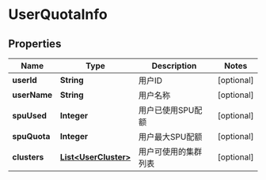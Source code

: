
# UserQuotaInfo

## Properties
Name | Type | Description | Notes
------------ | ------------- | ------------- | -------------
**userId** | **String** | 用户ID |  [optional]
**userName** | **String** | 用户名称 |  [optional]
**spuUsed** | **Integer** | 用户已使用SPU配额 |  [optional]
**spuQuota** | **Integer** | 用户最大SPU配额 |  [optional]
**clusters** | [**List&lt;UserCluster&gt;**](UserCluster.md) | 用户可使用的集群列表 |  [optional]



